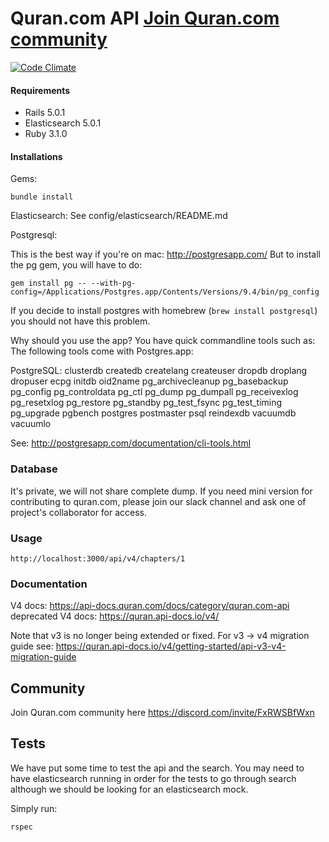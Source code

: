 # Quran.com API [Join Quran.com community](https://discord.com/invite/FxRWSBfWxn)

[![Code Climate](https://codeclimate.com/github/quran/quran.com-api.png)](https://codeclimate.com/github/quran/quran.com-api)

#### Requirements
- Rails 5.0.1
- Elasticsearch 5.0.1
- Ruby 3.1.0

#### Installations
Gems:
```
bundle install
```

Elasticsearch:
See config/elasticsearch/README.md

Postgresql:

This is the best way if you're on mac: http://postgresapp.com/
But to install the pg gem, you will have to do:
```
gem install pg -- --with-pg-config=/Applications/Postgres.app/Contents/Versions/9.4/bin/pg_config
```

If you decide to install postgres with homebrew (`brew install postgresql`) you should not have this problem.

Why should you use the app? You have quick commandline tools such as:
The following tools come with Postgres.app:

PostgreSQL: clusterdb createdb createlang createuser dropdb droplang dropuser ecpg initdb oid2name pg_archivecleanup pg_basebackup pg_config pg_controldata pg_ctl pg_dump pg_dumpall pg_receivexlog pg_resetxlog pg_restore pg_standby pg_test_fsync pg_test_timing pg_upgrade pgbench postgres postmaster psql reindexdb vacuumdb vacuumlo

See: http://postgresapp.com/documentation/cli-tools.html

### Database
It's private, we will not share complete dump. If you need mini version for contributing to quran.com, please join our slack channel and ask one of project's collaborator for access.

### Usage
```
http://localhost:3000/api/v4/chapters/1
```

### Documentation
V4 docs: https://api-docs.quran.com/docs/category/quran.com-api
deprecated V4 docs: https://quran.api-docs.io/v4/

Note that v3 is no longer being extended or fixed. For v3 -> v4 migration guide
see: https://quran.api-docs.io/v4/getting-started/api-v3-v4-migration-guide

## Community
Join Quran.com community here https://discord.com/invite/FxRWSBfWxn


Tests
-------------
We have put some time to test the api and the search. You may need to have elasticsearch running in order for the tests to go through search although we should be looking for an elasticsearch mock.

Simply run:
```
rspec
```
